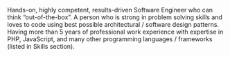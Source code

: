 Hands-on, highly competent, results-driven Software Engineer who can think “out-of-the-box”. A person who is strong in problem solving skills and loves to code using best possible architectural / software design patterns. Having more than 5 years of professional work experience with expertise in PHP, JavaScript, and many other programming languages / frameworks (listed in Skills section). 

